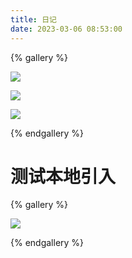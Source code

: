 ```yaml
---
title: 日记
date: 2023-03-06 08:53:00
---
```

{% gallery %}

![](http://photogz.photo.store.qq.com/psc?/V51qeHr30Nrqd10m73MG48Lk2l2XTw3s/ruAMsa53pVQWN7FLK88i5id*EDbxVZ0vLuhIJNQRt*c4V5W2r5Ggotx*EPH4R3AMlzWIT9Bdijk1Ls0x7Y6oFsfkACxF3UJz2qSr6h.nQ30!/b&bo=VghABm8O0woBGZ4!&rf=viewer_4&t=5)

![](http://photogz.photo.store.qq.com/psc?/V51qeHr30Nrqd10m73MG48Lk2l2XTw3s/ruAMsa53pVQWN7FLK88i5gZbRKSZUAWUhIOKsJ0FQNMHq9tBM6j28ho.3Pw.a6Fj9nEtRnAoNo7.uZmCshchGI.0bGNwNv9ZMwdSyFZSLL0!/b&bo=VQhABnAIQAsBGRY!&rf=viewer_4&t=5)

![](http://m.qpic.cn/psc?/V51qeHr30Nrqd10m73MG48Lk2l2p4UxC/ruAMsa53pVQWN7FLK88i5klQKG4o*Qufknr6*tp01FE4qEY4o68pTHiaykJMSMmPH2T4K03h1zHG41.v.z2L*NVLm1LzyCkb1EFRJmHJ9AY!/b&bo=VQhABlUIQAYBJwA!&rf=viewer_4&t=5)

{% endgallery %}

# 测试本地引入
{% gallery %}

![](test.png)

{% endgallery %}